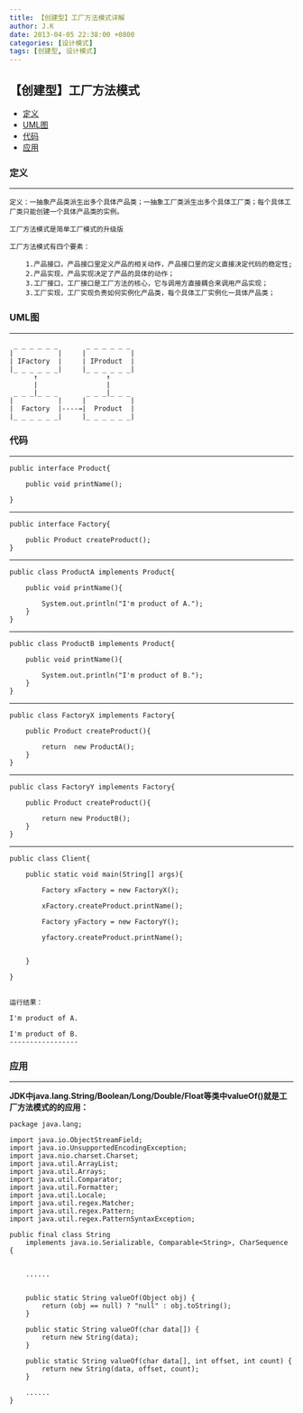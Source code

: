 ```yaml
---
title: 【创建型】工厂方法模式详解
author: J.K
date: 2013-04-05 22:38:00 +0800
categories: [设计模式]
tags: [创建型, 设计模式]
---
```


## 【创建型】工厂方法模式

*   [定义](#define)
*   [UML图](#UML)
*   [代码](#code)
*   [应用](#app)

<h3 id="define">定义</h3>

***


    定义：一抽象产品类派生出多个具体产品类；一抽象工厂类派生出多个具体工厂类；每个具体工厂类只能创建一个具体产品类的实例。

    工厂方法模式是简单工厂模式的升级版

    工厂方法模式有四个要素：

        1.产品接口，产品接口里定义产品的相关动作，产品接口里的定义直接决定代码的稳定性;
        2.产品实现，产品实现决定了产品的具体的动作；
        3.工厂接口，工厂接口是工厂方法的核心，它与调用方直接耦合来调用产品实现；
        3.工厂实现，工厂实现负责如何实例化产品类，每个具体工厂实例化一具体产品类；



<h3 id="UML">UML图</h3>

***

     _ _ _ _ _ _       _ _ _ _ _ _
    |           |     |           |
    | IFactory  |     | IProduct  |
    |_ _ _ _ _ _|     |_ _ _ _ _ _|
          ↑                 ↑
          |                 |
     _ _ _|_ _ _       _ _ _|_ _ _
    |           |     |           |
    |  Factory  |----→|  Product  |
    |_ _ _ _ _ _|     |_ _ _ _ _ _|


<h3 id="code">代码</h3>

***

    public interface Product{

        public void printName();

    }

---

    public interface Factory{

        public Product createProduct();
    }

---

    public class ProductA implements Product{

        public void printName(){

            System.out.println("I'm product of A.");
        }
    }
---

    public class ProductB implements Product{

        public void printName(){

            System.out.println("I'm product of B.");
        }
    }

---

    public class FactoryX implements Factory{

        public Product createProduct(){

            return  new ProductA();
        }
    }

---

    public class FactoryY implements Factory{

        public Product createProduct(){

            return new ProductB();
        }
    }


---

    public class Client{

        public static void main(String[] args){

            Factory xFactory = new FactoryX();

            xFactory.createProduct.printName();

            Factory yFactory = new FactoryY();

            yfactory.createProduct.printName();


        }

    }


    运行结果：

    I'm product of A.

    I'm product of B.
    -----------------


<h3 id="app">应用</h3>

***

**JDK中java.lang.String/Boolean/Long/Double/Float等类中valueOf()就是工厂方法模式的的应用：**

    package java.lang;

    import java.io.ObjectStreamField;
    import java.io.UnsupportedEncodingException;
    import java.nio.charset.Charset;
    import java.util.ArrayList;
    import java.util.Arrays;
    import java.util.Comparator;
    import java.util.Formatter;
    import java.util.Locale;
    import java.util.regex.Matcher;
    import java.util.regex.Pattern;
    import java.util.regex.PatternSyntaxException;

    public final class String
        implements java.io.Serializable, Comparable<String>, CharSequence {


        ......


        public static String valueOf(Object obj) {
            return (obj == null) ? "null" : obj.toString();
        }

        public static String valueOf(char data[]) {
            return new String(data);
        }

        public static String valueOf(char data[], int offset, int count) {
            return new String(data, offset, count);
        }

        ......
    }
